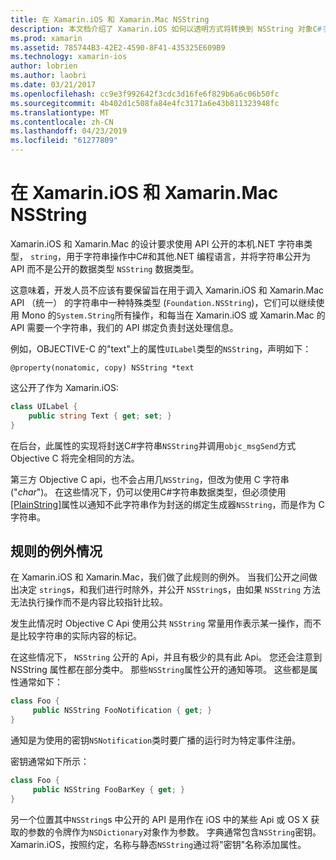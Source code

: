 ```yaml
---
title: 在 Xamarin.iOS 和 Xamarin.Mac NSString
description: 本文档介绍了 Xamarin.iOS 如何以透明方式将转换到 NSString 对象C#字符串对象，这不会发生时。
ms.prod: xamarin
ms.assetid: 785744B3-42E2-4590-8F41-435325E609B9
ms.technology: xamarin-ios
author: lobrien
ms.author: laobri
ms.date: 03/21/2017
ms.openlocfilehash: cc9e3f992642f3cdc3d16fe6f829b6a6c06b50fc
ms.sourcegitcommit: 4b402d1c508fa84e4fc3171a6e43b811323948fc
ms.translationtype: MT
ms.contentlocale: zh-CN
ms.lasthandoff: 04/23/2019
ms.locfileid: "61277809"
---
```

# <a name="nsstring-in-xamarinios-and-xamarinmac"></a>在 Xamarin.iOS 和 Xamarin.Mac NSString

Xamarin.iOS 和 Xamarin.Mac 的设计要求使用 API 公开的本机.NET 字符串类型， `string`，用于字符串操作中C#和其他.NET 编程语言，并将字符串公开为 API 而不是公开的数据类型 `NSString` 数据类型。

这意味着，开发人员不应该有要保留旨在用于调入 Xamarin.iOS 和 Xamarin.Mac API （统一） 的字符串中一种特殊类型 (`Foundation.NSString`)，它们可以继续使用 Mono 的`System.String`所有操作，和每当在 Xamarin.iOS 或 Xamarin.Mac 的 API 需要一个字符串，我们的 API 绑定负责封送处理信息。

例如，OBJECTIVE-C 的"text"上的属性`UILabel`类型的`NSString`，声明如下：

```objc
@property(nonatomic, copy) NSString *text
```

这公开了作为 Xamarin.iOS:

```csharp
class UILabel {
    public string Text { get; set; }
}
```

在后台，此属性的实现将封送C#字符串`NSString`并调用`objc_msgSend`方式 Objective C 将完全相同的方法。

第三方 Objective C api，也不会占用几`NSString`，但改为使用 C 字符串 ("*char*")。 在这些情况下，仍可以使用C#字符串数据类型，但必须使用[[PlainString]](~/cross-platform/macios/binding/objective-c-libraries.md)属性以通知不此字符串作为封送的绑定生成器`NSString`，而是作为 C 字符串。

 <a name="Exceptions_to_the_Rule" />

## <a name="exceptions-to-the-rule"></a>规则的例外情况

在 Xamarin.iOS 和 Xamarin.Mac，我们做了此规则的例外。 当我们公开之间做出决定 `string`s，和我们进行时除外，并公开 `NSString`s，由如果 `NSString` 方法无法执行操作而不是内容比较指针比较。

发生此情况时 Objective C Api 使用公共 `NSString` 常量用作表示某一操作，而不是比较字符串的实际内容的标记。

在这些情况下， `NSString` 公开的 Api，并且有极少的具有此 Api。 您还会注意到 NSString 属性都在部分类中。 那些`NSString`属性公开的通知等项。 这些都是属性通常如下：

```csharp
class Foo {
     public NSString FooNotification { get; }
}
```
通知是为使用的密钥`NSNotification`类时要广播的运行时为特定事件注册。

密钥通常如下所示：

```csharp
class Foo {
     public NSString FooBarKey { get; }
}
```

另一个位置其中`NSString`s 中公开的 API 是用作在 iOS 中的某些 Api 或 OS X 获取的参数的令牌作为`NSDictionary`对象作为参数。 字典通常包含`NSString`密钥。 Xamarin.iOS，按照约定，名称与静态`NSString`通过将"密钥"名称添加属性。
